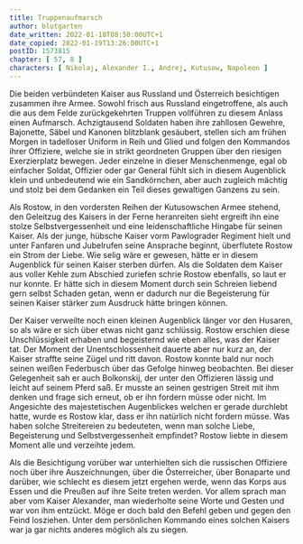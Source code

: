 ```yaml
---
title: Truppenaufmarsch
author: blutgarten
date_written: 2022-01-18T08:50:00UTC+1
date_copied: 2022-01-19T13:26:00UTC+1
postID: 1573815
chapter: [ 57, 8 ]
characters: [ Nikolaj, Alexander I., Andrej, Kutusow, Napoleon ]
---
```

Die beiden verbündeten Kaiser aus Russland und Österreich besichtigen zusammen ihre Armee. Sowohl frisch aus Russland eingetroffene, als auch die aus dem Felde zurückgekehrten Truppen vollführen zu diesem Anlass einen Aufmarsch. Achzigtausend Soldaten haben ihre zahllosen Gewehre, Bajonette, Säbel und Kanonen blitzblank gesäubert, stellen sich am frühen Morgen in tadelloser Uniform in Reih und Glied und folgen den Kommandos ihrer Offiziere, welche sie in strikt geordneten Gruppen über den riesigen Exerzierplatz bewegen. Jeder einzelne in dieser Menschenmenge, egal ob einfacher Soldat, Offizier oder gar General fühlt sich in diesem Augenblick klein und unbedeutend wie ein Sandkörnchen, aber auch zugleich mächtig und stolz bei dem Gedanken ein Teil dieses gewaltigen Ganzens zu sein.

Als Rostow, in den vordersten Reihen der Kutusowschen Armee stehend, den Geleitzug des Kaisers in der Ferne heranreiten sieht ergreift ihn eine stolze Selbstvergessenheit und eine leidenschaftliche Hingabe für seinen Kaiser. Als der junge, hübsche Kaiser vorm Pawlograder Regiment hielt und unter Fanfaren und Jubelrufen seine Ansprache beginnt, überflutete Rostow ein Strom der Liebe. Wie selig wäre er gewesen, hätte er in diesem Augenblick für seinen Kaiser sterben dürfen. Als die Soldaten dem Kaiser aus voller Kehle zum Abschied zuriefen schrie Rostow ebenfalls, so laut er nur konnte. Er hätte sich in diesem Moment durch sein Schreien liebend gern selbst Schaden getan, wenn er dadurch nur die Begeisterung für seinen Kaiser stärker zum Ausdruck hätte bringen können.

Der Kaiser verweilte noch einen kleinen Augenblick länger vor den Husaren, so als wäre er sich über etwas nicht ganz schlüssig. Rostow erschien diese Unschlüssigkeit erhaben und begeisternd wie eben alles, was der Kaiser tat. Der Moment der Unentschlossenheit dauerte aber nur kurz an, der Kaiser straffte seine Zügel und ritt davon. Rostow konnte bald nur noch seinen weißen Federbusch über das Gefolge hinweg beobachten. Bei dieser Gelegenheit sah er auch Bolkonskij, der unter den Offizieren lässig und leicht auf seinem Pferd saß. Er musste an seinen gestrigen Streit mit ihm denken und frage sich erneut, ob er ihn fordern müsse oder nicht. Im Angesichte des majestetischen Augenblickes welchen er gerade durchlebt hatte, wurde es Rostow klar, dass er ihn natürlich nicht fordern müsse. Was haben solche Streitereien zu bedeuteten, wenn man solche Liebe, Begeisterung und Selbstvergessenheit empfindet? Rostow liebte in diesem Moment alle und verzeihte jedem.

Als die Besichtigung vorüber war unterhielten sich die russischen Offiziere noch über ihre Auszeichnungen, über die Österreicher, über Bonaparte und darüber, wie schlecht es diesem jetzt ergehen werde, wenn das Korps aus Essen und die Preußen auf ihre Seite treten werden. Vor allem sprach man aber vom Kaiser Alexander, man wiederholte seine Worte und Gesten und war von ihm entzückt. Möge er doch bald den Befehl geben und gegen den Feind losziehen. Unter dem persönlichen Kommando eines solchen Kaisers war ja gar nichts anderes möglich als zu siegen. 